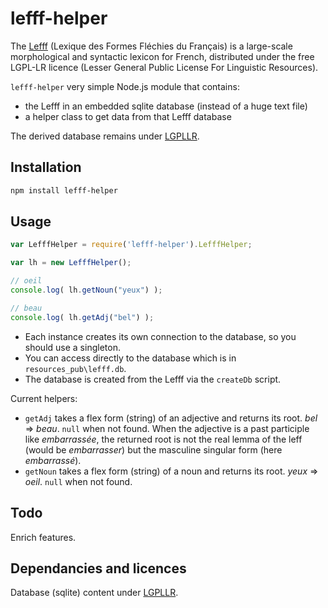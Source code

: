 # lefff-helper

The [Lefff](http://pauillac.inria.fr/~sagot/index.html#lefff) (Lexique des Formes Fléchies du Français) is a large-scale morphological and syntactic lexicon for French, distributed under the free LGPL-LR licence (Lesser General Public License For Linguistic Resources).

`lefff-helper` very simple Node.js module that contains:

* the Lefff in an embedded sqlite database (instead of a huge text file)
* a helper class to get data from that Lefff database

The derived database remains under [LGPLLR](http://www.labri.fr/perso/clement/lefff/licence-LGPLLR.html).

## Installation 
```sh
npm install lefff-helper
```

## Usage

```javascript
var LefffHelper = require('lefff-helper').LefffHelper;

var lh = new LefffHelper();

// oeil
console.log( lh.getNoun("yeux") );

// beau
console.log( lh.getAdj("bel") );
```

* Each instance creates its own connection to the database, so you should use a singleton.
* You can access directly to the database which is in `resources_pub\lefff.db`.
* The database is created from the Lefff via the `createDb` script.

Current helpers:

*  `getAdj` takes a flex form (string) of an adjective and returns its root.  _bel_ => _beau_. `null` when not found. When the adjective is a past participle like _embarrassée_, the returned root is not the real lemma of the leff (would be _embarrasser_) but the masculine singular form (here _embarrassé_).
*  `getNoun` takes a flex form (string) of a noun and returns its root. _yeux_ => _oeil_. `null` when not found.

## Todo

Enrich features.

## Dependancies and licences

Database (sqlite) content under [LGPLLR](http://www.labri.fr/perso/clement/lefff/licence-LGPLLR.html).
